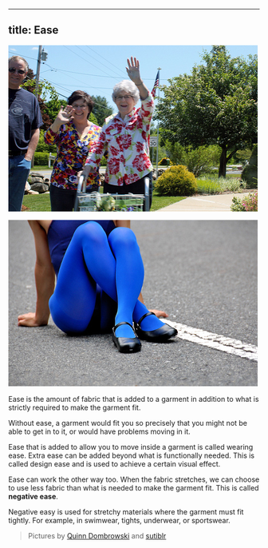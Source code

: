 ***

## title: Ease

![Without ease, you would not be able to raise your arm](ease-plus.jpg)

![Negative ease is what makes your tights fit](ease-min.jpg)

Ease is the amount of fabric that is added to a garment
in addition to what is strictly required to make the garment fit.

Without ease, a garment would fit you so precisely that you might
not be able to get in to it, or would have problems moving in it.

Ease that is added to allow you to move inside a garment is called wearing ease.
Extra ease can be added beyond what is functionally needed.
This is called design ease and is used to achieve a certain visual effect.

Ease can work the other way too.
When the fabric stretches, we can choose to use less fabric than
what is needed to make the garment fit. This is called **negative ease**.

Negative easy is used for stretchy materials where the garment must fit tightly.
For example, in swimwear, tights, underwear, or sportswear.

> Pictures by [Quinn Dombrowski](https://www.flickr.com/photos/quinnanya/8885126989/)
> and [sutiblr](https://www.flickr.com/photos/30788655@N08/4743320893)
